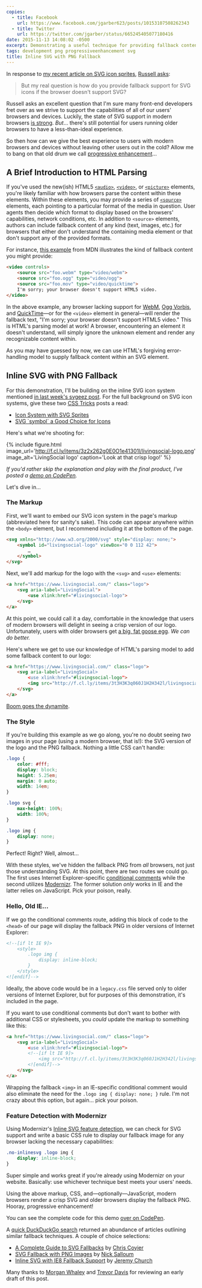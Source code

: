 ```yaml
---
copies:
  - title: Facebook
    url: https://www.facebook.com/jgarber623/posts/10153107508262343
  - title: Twitter
    url: https://twitter.com/jgarber/status/665245405077180416
date: 2015-11-13 14:08:02 -0500
excerpt: Demonstrating a useful technique for providing fallback content to browsers lacking support for inline SVGs.
tags: development png progressiveenhancement svg
title: Inline SVG with PNG Fallback
---
```


In response to [my recent article on SVG icon sprites](/posts/automating-svg-icon-sprite-generation-with-svgeez), [Russell asks](https://twitter.com/kingkool68/status/662375235585376256):

> But my real question is how do you provide fallback support for SVG icons if the browser doesn't support SVG?

Russell asks an excellent question that I'm sure many front-end developers fret over as we strive to support the capabilities of all of our users' browsers and devices. Luckily, the state of SVG support in modern browsers [is strong](http://caniuse.com/#search=svg). _But_… there's still potential for users running older browsers to have a less-than-ideal experience.

So then how can we give the best experience to users with modern browsers and devices without leaving other users out in the cold? Allow me to bang on that old drum we call [progressive enhancement](/tags/progressiveenhancement)…

## A Brief Introduction to HTML Parsing

If you've used the new(ish) HTML5 [`<audio>`](https://developer.mozilla.org/en-US/docs/Web/HTML/Element/audio), [`<video>`](https://developer.mozilla.org/en-US/docs/Web/HTML/Element/video), or [`<picture>`](https://developer.mozilla.org/en-US/docs/Web/HTML/Element/picture) elements, you're likely familiar with how browsers parse the content within these elements. Within these elements, you may provide a series of [`<source>`](https://developer.mozilla.org/en-US/docs/Web/HTML/Element/source) elements, each pointing to a particular format of the media in question. User agents then decide which format to display based on the browsers' capabilities, network conditions, etc. In addition to `<source>` elements, authors can include fallback content of any kind (text, images, etc.) for browsers that either don't understand the containing media element or that don't support any of the provided formats.

For instance, [this example](https://developer.mozilla.org/en-US/docs/Web/HTML/Element/source#Examples) from MDN illustrates the kind of fallback content you might provide:

```html
<video controls>
    <source src="foo.webm" type="video/webm">
    <source src="foo.ogg" type="video/ogg">
    <source src="foo.mov" type="video/quicktime">
    I'm sorry; your browser doesn't support HTML5 video.
</video>
```

In the above example, any browser lacking support for [WebM](http://www.webmproject.org/), [Ogg Vorbis](http://www.vorbis.com/), and [QuickTime](http://www.apple.com/quicktime)—or for the `<video>` element in general—will render the fallback text, "I'm sorry; your browser doesn't support HTML5 video." This is HTML's parsing model at work! A browser, encountering an element it doesn't understand, will simply ignore the unknown element and render any recognizable content within.

As you may have guessed by now, we can use HTML's forgiving error-handling model to supply fallback content within an SVG element.

## Inline SVG with PNG Fallback

For this demonstration, I'll be building on the inline SVG icon system mentioned [in last week's svgeez post](/posts/automating-svg-icon-sprite-generation-with-svgeez). For the full background on SVG icon systems, give these two [CSS Tricks](https://css-tricks.com/) posts a read:

- [Icon System with SVG Sprites](https://css-tricks.com/svg-sprites-use-better-icon-fonts/)
- [SVG \`symbol\` a Good Choice for Icons](https://css-tricks.com/svg-symbol-good-choice-icons/)

Here's what we're shooting for:

{% include figure.html image_url='http://f.cl.ly/items/3z2x262g0E0O1e41301l/livingsocial-logo.png' image_alt='LivingSocial logo' caption='Look at that crisp logo!' %}

_If you'd rather skip the explanation and play with the final product, I've posted a [demo on CodePen](http://codepen.io/jgarber/pen/epbgRN)._

Let's dive in…

### The Markup

First, we'll want to embed our SVG icon system in the page's markup (abbreviated here for sanity's sake). This code can appear anywhere within the `<body>` element, but I recommend including it at the bottom of the page.

```html
<svg xmlns="http://www.w3.org/2000/svg" style="display: none;">
	<symbol id="livingsocial-logo" viewBox="0 0 112 42">
		…
	</symbol>
</svg>
```

Next, we'll add markup for the logo with the `<svg>` and `<use>` elements:

```html
<a href="https://www.livingsocial.com/" class="logo">
    <svg aria-label="LivingSocial">
        <use xlink:href="#livingsocial-logo">
    </svg>
</a>
```

At this point, we could call it a day, comfortable in the knowledge that users of modern browsers will delight in seeing a crisp version of our logo. Unfortunately, users with older browsers get [a big, fat goose egg](http://idioms.thefreedictionary.com/goose+egg). _We can do better._

Here's where we get to use our knowledge of HTML's parsing model to add some fallback content to our logo:

```html
<a href="https://www.livingsocial.com/" class="logo">
    <svg aria-label="LivingSocial>
        <use xlink:href="#livingsocial-logo">
        <img src="http://f.cl.ly/items/3t3H3K3q060J1H2H342l/livingsocial-logo.png" alt="LivingSocial">
    </svg>
</a>
```

[Boom goes the dynamite](https://www.youtube.com/watch?v=W45DRy7M1no).

### The Style

If you're building this example as we go along, you're no doubt seeing _two_ images in your page (using a modern browser, that is!): the SVG version of the logo and the PNG fallback. Nothing a little CSS can't handle:

```css
.logo {
    color: #fff;
    display: block;
    height: 5.25em;
    margin: 0 auto;
    width: 14em;
}

.logo svg {
    max-height: 100%;
    width: 100%;
}

.logo img {
    display: none;
}
```

Perfect! Right? Well, almost…

With these styles, we've hidden the fallback PNG from _all_ browsers, not just those understanding SVG. At this point, there are two routes we could go. The first uses Internet Explorer-specific [conditional comments](https://en.wikipedia.org/wiki/Conditional_comment) while the second utilizes [Modernizr](https://modernizr.com/). The former solution _only_ works in IE and the latter relies on JavaScript. Pick your poison, really.

### Hello, Old IE…

If we go the conditional comments route, adding this block of code to the `<head>` of our page will display the fallback PNG in older versions of Internet Explorer:

```html
<!--[if lt IE 9]>
    <style>
        .logo img {
            display: inline-block;
        }
    </style>
<![endif]-->
```

Ideally, the above code would be in a `legacy.css` file served only to older versions of Internet Explorer, but for purposes of this demonstration, it's included in the page.

If you want to use conditional comments but don't want to bother with additional CSS or stylesheets, you _could_ update the markup to something like this:

```html
<a href="https://www.livingsocial.com/" class="logo">
    <svg aria-label="LivingSocial>
        <use xlink:href="#livingsocial-logo">
        <!--[if lt IE 9]>
            <img src="http://f.cl.ly/items/3t3H3K3q060J1H2H342l/livingsocial-logo.png" alt="LivingSocial">
        <![endif]-->
    </svg>
</a>
```

Wrapping the fallback `<img>` in an IE-specific conditional comment would also eliminate the need for the `.logo img { display: none; }` rule. I'm not crazy about this option, but again… pick your poison.

### Feature Detection with Modernizr

Using Modernizr's [Inline SVG feature detection](https://github.com/Modernizr/Modernizr/blob/master/feature-detects/svg/inline.js), we can check for SVG support and write a basic CSS rule to display our fallback image for any browser lacking the necessary capabilities:

```css
.no-inlinesvg .logo img {
    display: inline-block;
}
```

Super simple and works great if you're already using Modernizr on your website. Basically: use whichever technique best meets your users' needs.

Using the above markup, CSS, and—optionally—JavaScript, modern browsers render a crisp SVG and older browsers display the fallback PNG. Hooray, progressive enhancement!

You can see the complete code for this demo [over on CodePen](http://codepen.io/jgarber/pen/epbgRN).

A [quick DuckDuckGo search](https://duckduckgo.com/?q=inline%20svg%20fallback%20png) returned an abundance of articles outlining similar fallback techniques. A couple of choice selections:

- [A Complete Guide to SVG Fallbacks](https://css-tricks.com/a-complete-guide-to-svg-fallbacks/) by [Chris Coyier](http://chriscoyier.net/)
- [SVG Fallback with PNG Images](http://callmenick.com/post/svg-fallback-with-png) by [Nick Salloum](http://callmenick.com/)
- [Inline SVG with IE8 Fallback Support](https://j.eremy.net/inline-svg-with-ie8-fallback-support/) by [Jeremy Church](https://j.eremy.net/)

Many thanks to [Morgan Whaley](https://twitter.com/supwhaley) and [Trevor Davis](http://trevordavis.net/) for reviewing an early draft of this post.